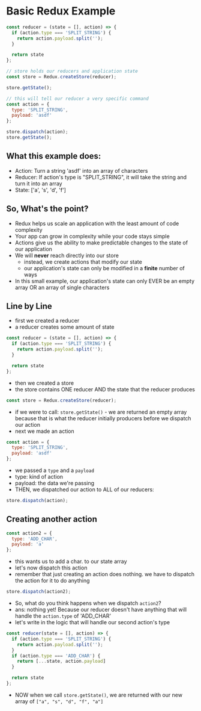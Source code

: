 # Basic Redux Example

```js
const reducer = (state = [], action) => {
  if (action.type === 'SPLIT_STRING') {
    return action.payload.split('');
  }

  return state
};

// store holds our reducers and application state
const store = Redux.createStore(reducer);

store.getState();

// this will tell our reducer a very specific command
const action = {
  type: 'SPLIT_STRING',
  payload: 'asdf'
};

store.dispatch(action);
store.getState();
```

## What this example does:

* Action: Turn a string 'asdf' into an array of characters
* Reducer: If action's type is "SPLIT_STRING", it will take the string and turn it into an array
* State: ['a', 's', 'd', 'f']


## So, What's the point?

* Redux helps us scale an application with the least amount of code complexity
* Your app can grow in complexity while your code stays simple
* Actions give us the ability to make predictable changes to the state of our application
* We will **never** reach directly into our store
  - instead, we create actions that modify our state
  - our application's state can only be modified in a **finite** number of ways
* In this small example, our application's state can only EVER be an empty array OR an array of single characters

## Line by Line

* first we created a reducer
* a reducer creates some amount of state

```js
const reducer = (state = [], action) => {
  if (action.type === 'SPLIT_STRING') {
    return action.payload.split('');
  }

  return state
};
```

* then we created a store
* the store contains ONE reducer AND the state that the reducer produces

```js
const store = Redux.createStore(reducer);
```


* if we were to call: `store.getState()` - we are returned an empty array because that is what the reducer initially producers before we dispatch our action
* next we made an action

```js
const action = {
  type: 'SPLIT_STRING',
  payload: 'asdf'
};
```

* we passed a `type` and a `payload`
* type: kind of action
* payload: the data we're passing
* THEN, we dispatched our action to ALL of our reducers:

```js
store.dispatch(action);
```

## Creating another action

```js
const action2 = {
  type: 'ADD_CHAR',
  payload: 'a'
};
```

* this wants us to add a char. to our state array
* let's now dispatch this action
* remember that just creating an action does nothing. we have to dispatch the action for it to do anything


```js
store.dispatch(action2);
```

* So, what do you think happens when we dispatch `action2`?
* ans: nothing yet! Because our reducer doesn't have anything that will handle the `action.type` of 'ADD_CHAR'
* let's write in the logic that will handle our second action's type

```js
const reducer(state = [], action) => {
  if (action.type === 'SPLIT_STRING') {
    return action.payload.split('');
  }
  if (action.type === 'ADD_CHAR') {
    return [...state, action.payload]
  }

  return state
};
```

* NOW when we call `store.getState()`, we are returned with our new array of `["a", "s", "d", "f", "a"]`
